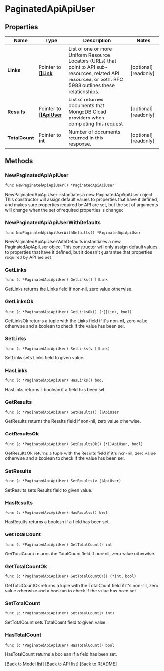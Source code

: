 # PaginatedApiApiUser

## Properties

Name | Type | Description | Notes
------------ | ------------- | ------------- | -------------
**Links** | Pointer to [**[]Link**](Link.md) | List of one or more Uniform Resource Locators (URLs) that point to API sub-resources, related API resources, or both. RFC 5988 outlines these relationships. | [optional] [readonly] 
**Results** | Pointer to [**[]ApiUser**](ApiUser.md) | List of returned documents that MongoDB Cloud providers when completing this request. | [optional] [readonly] 
**TotalCount** | Pointer to **int** | Number of documents returned in this response. | [optional] [readonly] 

## Methods

### NewPaginatedApiApiUser

`func NewPaginatedApiApiUser() *PaginatedApiApiUser`

NewPaginatedApiApiUser instantiates a new PaginatedApiApiUser object
This constructor will assign default values to properties that have it defined,
and makes sure properties required by API are set, but the set of arguments
will change when the set of required properties is changed

### NewPaginatedApiApiUserWithDefaults

`func NewPaginatedApiApiUserWithDefaults() *PaginatedApiApiUser`

NewPaginatedApiApiUserWithDefaults instantiates a new PaginatedApiApiUser object
This constructor will only assign default values to properties that have it defined,
but it doesn't guarantee that properties required by API are set

### GetLinks

`func (o *PaginatedApiApiUser) GetLinks() []Link`

GetLinks returns the Links field if non-nil, zero value otherwise.

### GetLinksOk

`func (o *PaginatedApiApiUser) GetLinksOk() (*[]Link, bool)`

GetLinksOk returns a tuple with the Links field if it's non-nil, zero value otherwise
and a boolean to check if the value has been set.

### SetLinks

`func (o *PaginatedApiApiUser) SetLinks(v []Link)`

SetLinks sets Links field to given value.

### HasLinks

`func (o *PaginatedApiApiUser) HasLinks() bool`

HasLinks returns a boolean if a field has been set.

### GetResults

`func (o *PaginatedApiApiUser) GetResults() []ApiUser`

GetResults returns the Results field if non-nil, zero value otherwise.

### GetResultsOk

`func (o *PaginatedApiApiUser) GetResultsOk() (*[]ApiUser, bool)`

GetResultsOk returns a tuple with the Results field if it's non-nil, zero value otherwise
and a boolean to check if the value has been set.

### SetResults

`func (o *PaginatedApiApiUser) SetResults(v []ApiUser)`

SetResults sets Results field to given value.

### HasResults

`func (o *PaginatedApiApiUser) HasResults() bool`

HasResults returns a boolean if a field has been set.

### GetTotalCount

`func (o *PaginatedApiApiUser) GetTotalCount() int`

GetTotalCount returns the TotalCount field if non-nil, zero value otherwise.

### GetTotalCountOk

`func (o *PaginatedApiApiUser) GetTotalCountOk() (*int, bool)`

GetTotalCountOk returns a tuple with the TotalCount field if it's non-nil, zero value otherwise
and a boolean to check if the value has been set.

### SetTotalCount

`func (o *PaginatedApiApiUser) SetTotalCount(v int)`

SetTotalCount sets TotalCount field to given value.

### HasTotalCount

`func (o *PaginatedApiApiUser) HasTotalCount() bool`

HasTotalCount returns a boolean if a field has been set.


[[Back to Model list]](../README.md#documentation-for-models) [[Back to API list]](../README.md#documentation-for-api-endpoints) [[Back to README]](../README.md)


